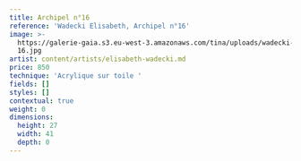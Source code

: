 ```yaml
---
title: Archipel n°16
reference: 'Wadecki Elisabeth, Archipel n°16'
image: >-
  https://galerie-gaia.s3.eu-west-3.amazonaws.com/tina/uploads/wadecki-elisabeth/galerie-gaia-elisabeth-wadecki-archipel
  16.jpg
artist: content/artists/elisabeth-wadecki.md
price: 850
technique: 'Acrylique sur toile '
fields: []
styles: []
contextual: true
weight: 0
dimensions:
  height: 27
  width: 41
  depth: 0
---
```


